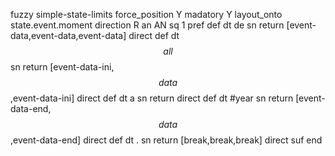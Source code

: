 fuzzy simple-state-limits
   force_position Y
   madatory Y
   layout_onto state.event.moment
   direction R
   an AN
   sq 1
   pref 
   def 
    dt de
    sn 
    return  [event-data,event-data,event-data]
    direct 
   def 
    dt $$all$$
    sn 
    return [event-data-ini,$$data$$,event-data-ini]
    direct 
   def 
    dt a
    sn 
    return 
    direct 
   def 
    dt #year
    sn 
    return [event-data-end,$$data$$,event-data-end]
    direct 
   def 
    dt .
    sn 
    return [break,break,break]
    direct 
   suf 
end

